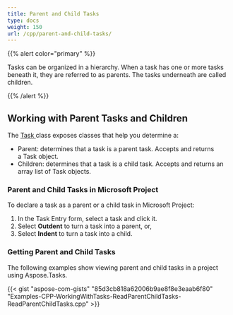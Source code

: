 ```yaml
---
title: Parent and Child Tasks
type: docs
weight: 150
url: /cpp/parent-and-child-tasks/
---
```


{{% alert color="primary" %}} 

Tasks can be organized in a hierarchy. When a task has one or more tasks beneath it, they are referred to as parents. The tasks underneath are called children.

{{% /alert %}} 
## **Working with Parent Tasks and Children**
The [Task ](https://apireference.aspose.com/tasks/cpp/class/aspose.tasks.task/)class exposes classes that help you determine a:

- Parent: determines that a task is a parent task. Accepts and returns a Task object.
- Children: determines that a task is a child task. Accepts and returns an array list of Task objects.
### **Parent and Child Tasks in Microsoft Project**
To declare a task as a parent or a child task in Microsoft Project:

1. In the Task Entry form, select a task and click it.
2. Select **Outdent** to turn a task into a parent, or,
3. Select **Indent** to turn a task into a child.
### **Getting Parent and Child Tasks**
The following examples show viewing parent and child tasks in a project using Aspose.Tasks.

{{< gist "aspose-com-gists" "85d3cb818a62006b9ae8f8e3eaab6f80" "Examples-CPP-WorkingWithTasks-ReadParentChildTasks-ReadParentChildTasks.cpp" >}}
